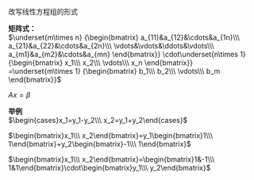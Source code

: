 改写线性方程组的形式  
  
**矩阵式：**  
 $\underset{m\times n}  
{\begin{bmatrix}  
a_{11}&a_{12}&\cdots&a_{1n}\\\  
a_{21}&a_{22}&\cdots&a_{2n}\\\  
\vdots&\vdots&\ddots&\vdots\\\  
a_{m1}&a_{m2}&\cdots&a_{mn}  
\end{bmatrix}}  
\cdot\underset{n\times 1}  
{\begin{bmatrix}  
x_1\\\ x_2\\\ \vdots\\\ x_n  
\end{bmatrix}}  
=\underset{m\times 1}  
{\begin{bmatrix}  
b_1\\\ b_2\\\ \vdots\\\ b_m  
\end{bmatrix}}$  
  
 $Ax=\beta$  
  
**举例**  
 $\begin{cases}x_1=y_1-y_2\\\ x_2=y_1+y_2\end{cases}$  
  
 $\begin{bmatrix}x_1\\\ x_2\end{bmatrix}=y_1\begin{bmatrix}1\\\ 1\end{bmatrix}+y_2\begin{bmatrix}-1\\\ 1\end{bmatrix}$  
  
 $\begin{bmatrix}x_1\\\ x_2\end{bmatrix}=\begin{bmatrix}1&-1\\\ 1&1\end{bmatrix}\cdot\begin{bmatrix}y_1\\\ y_2\end{bmatrix}$  
